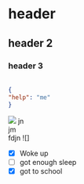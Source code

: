 # header
## header 2
### header 3
#### 
#####
######


```json {
{
"help": "me"
}
```
![](https://octodex.github.com/images/yaktocat.png)
jn<br>jm  
fdjn
![]
- [X] Woke up
- [ ] got enough sleep
- [x] got to school 
